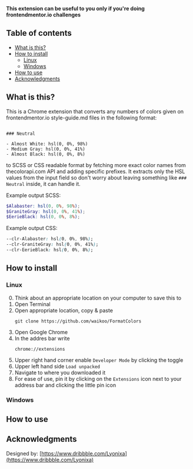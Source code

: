 **This extension can be useful to you only if you're doing frontendmentor.io challenges**

## Table of contents

- [What is this?](#what-is-this)
- [How to install](#how-to-install)
  - [Linux](#linux)
  - [Windows](#windows)
- [How to use](#how-to-use)
- [Acknowledgments](#acknowledgments)

## What is this?

This is a Chrome extension that converts any numbers of colors given on frontendmentor.io style-guide.md files in the following format:

```

### Neutral

- Almost White: hsl(0, 0%, 98%)
- Medium Gray: hsl(0, 0%, 41%)
- Almost Black: hsl(0, 0%, 8%)

```

to SCSS or CSS readable format by fetching more exact color names from thecolorapi.com API and adding specific prefixes. It extracts only the HSL values from the input field so don't worry about leaving something like `### Neutral` inside, it can handle it.

Example output SCSS:

```scss
$Alabaster: hsl(0, 0%, 98%);
$GraniteGray: hsl(0, 0%, 41%);
$EerieBlack: hsl(0, 0%, 8%);
```

Example output CSS:

```css
--clr-Alabaster: hsl(0, 0%, 98%);
--clr-GraniteGray: hsl(0, 0%, 41%);
--clr-EerieBlack: hsl(0, 0%, 8%);
```

## How to install

### Linux

0. Think about an appropriate location on your computer to save this to
1. Open Terminal
2. Open appropriate location, copy & paste
   ```
   git clone https://github.com/waikoo/FormatColors
   ```
3. Open Google Chrome
4. In the addres bar write
   ```
   chrome://extensions
   ```
5. Upper right hand corner enable `Developer Mode` by clicking the toggle
6. Upper left hand side `Load unpacked`
7. Navigate to where you downloaded it
8. For ease of use, pin it by clicking on the `Extensions` icon next to your address bar and clicking the little pin icon

### Windows

## How to use

## Acknowledgments

Designed by:
[https://www.dribbble.com/Lyonixa](https://www.dribbble.com/Lyonixa)
